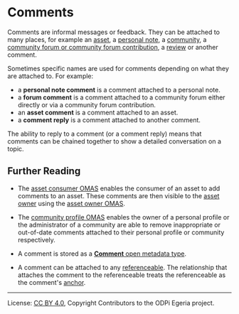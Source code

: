 <!-- SPDX-License-Identifier: CC-BY-4.0 -->
<!-- Copyright Contributors to the ODPi Egeria project. -->

# Comments

Comments are informal messages or feedback.  They can be attached to many places, for example
an [asset](../assets),
a [personal note](../../../community-profile/docs/concepts/personal-notes.md),
a [community](../../../community-profile/docs/concepts/community.md), 
a [community forum or community forum contribution](../../../community-profile/docs/concepts/community-forum.md),
a [review](reviews-and-star-ratings.md)
or another comment.

Sometimes specific names are used for comments depending on what
they are attached to.  For example:
 * a **personal note comment** is a comment attached to a personal note.
 * a **forum comment** is a comment attached to a community forum either directly or via a community forum contribution.
 * an **asset comment** is a comment attached to an asset.
 * a **comment reply** is a comment attached to another comment.  

The ability to reply to a comment (or a comment reply) means that comments can be chained
together to show a detailed conversation on a topic.

## Further Reading

* The [asset consumer OMAS](../../../asset-consumer) enables the consumer of an asset to
add comments to an asset.  These comments are then visible to the
[asset owner](../user-roles/asset-owner.md) using the [asset owner OMAS](../../../asset-owner).

* The [community profile OMAS](../../../community-profile) enables
the owner of a personal profile or the administrator of a community
are able to remove inappropriate or out-of-date comments
attached to their personal profile or community respectively.

* A comment is stored as a
[**Comment** open metadata type](../../../../../open-metadata-publication/website/open-metadata-types/0150-Feedback.md).

* A comment can be attached to any [referenceable](../referenceable.md). The relationship
that attaches the comment to the referenceable treats the referenceable as the comment's
[anchor](../anchor.md).

----
License: [CC BY 4.0](https://creativecommons.org/licenses/by/4.0/),
Copyright Contributors to the ODPi Egeria project.
